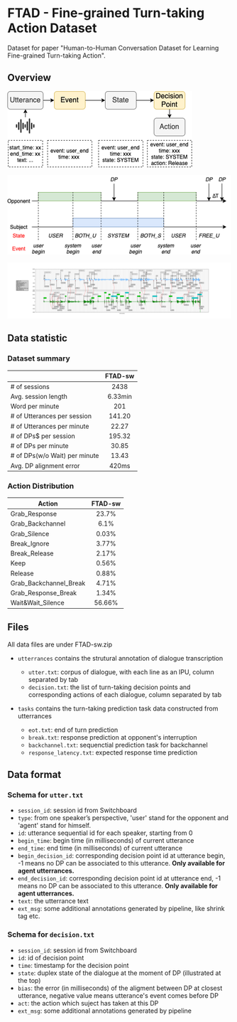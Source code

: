 # FTAD - Fine-grained Turn-taking Action Dataset

Dataset for paper "Human-to-Human Conversation Dataset for Learning Fine-grained Turn-taking Action".

## Overview

![pipeline](img/pipeline.png)

![pipeline](img/state.png)

![pipeline](img/sw2001.png)

## Data statistic
 
### Dataset summary

||FTAD-sw|
|---|:--:|
|# of sessions | 2438|
|Avg. session length | 6.33min|
|Word per minute | 201|
|# of Utterances per session | 141.20 |
|# of Utterances per minute | 22.27|
|# of DPs$ per session | 195.32 |
|# of DPs per minute | 30.85|
|# of DPs(w/o Wait) per minute | 13.43|
|Avg. DP alignment error | 420ms |

### Action Distribution
|Action|FTAD-sw|
|---|:--:|
|Grab_Response | 23.7% |
|Grab_Backchannel | 6.1% |
|Grab_Silence | 0.03% |
|Break_Ignore | 3.77% |
|Break_Release | 2.17% |
|Keep | 0.56% |
|Release | 0.88% |
|Grab_Backchannel_Break | 4.71% |
|Grab_Response_Break | 1.34% |
|Wait&Wait_Silence | 56.66% |


## Files
All data files are under FTAD-sw.zip

* `utterrances` contains the strutural annotation of dialogue transcription  
    * `utter.txt`: corpus of dialogue, with each line as an IPU, column separated by tab
    * `decision.txt`: the list of turn-taking decision points and corresponding actions of each dialogue, column separated by tab

* `tasks` contains the turn-taking prediction task data constructed from utterrances
    * `eot.txt`: end of turn prediction
    * `break.txt`: response prediction at opponent's interruption
    * `backchannel.txt`: sequenctial prediction task for backchannel
    * `response_latency.txt`: expected response time prediction


## Data format
### Schema for `utter.txt`
* `session_id`: session id from Switchboard
* `type`: from one speaker’s perspective, 'user' stand for the opponent and 'agent' stand for himself.   
* `id`: utterance sequential id for each speaker, starting from 0
* `begin_time`: begin time (in milliseconds) of current utterance
* `end_time`: end time (in milliseconds) of current utterance
* `begin_decision_id`: corresponding decision point id at utterance begin, -1 means no DP can be associated to this utterance. **Only available for agent utterrances.**
* `end_decision_id`: corresponding decision point id at utterance end, -1 means no DP can be associated to this utterance. **Only available for agent utterrances.**
* `text`: the utterrance text 
* `ext_msg`: some additional annotations generated by pipeline, like shrink tag etc.

### Schema for `decision.txt`
* `session_id`: session id from Switchboard
* `id`: id of decision point
* `time`: timestamp for the decision point
* `state`: duplex state of the dialogue at the moment of DP (illustrated at the top)
* `bias`: the error (in milliseconds) of the aligment between DP at closest utterance, negative value means utterance's event comes before DP
* `act`: the action which suject has taken at this DP
* `ext_msg`: some additional annotations generated by pipeline


